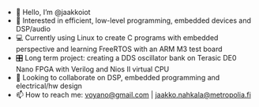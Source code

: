 - 👋 Hello, I’m @jaakkoiot
- 👀 Interested in efficient, low-level programming, embedded devices and DSP/audio
- 💻 Currently using Linux to create C programs with embedded perspective and learning FreeRTOS with an ARM M3 test board
- 🎛️ Long term project: creating a DDS oscillator bank on Terasic DE0 Nano FPGA with Verilog and Nios II virtual CPU
- 💞️ Looking to collaborate on DSP, embedded programming and electrical/hw design
- 📫 How to reach me: voyano@gmail.com | jaakko.nahkala@metropolia.fi

<!---
jaakkoiot/jaakkoiot is a ✨ special ✨ repository because its `README.md` (this file) appears on your GitHub profile.
You can click the Preview link to take a look at your changes.
--->
